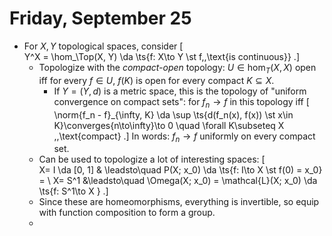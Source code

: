 # Friday, September 25


- For $X, Y$ topological spaces, consider 
  \[  
  Y^X = \hom_\Top(X, Y) \da \ts{f: X\to Y \st f\,\,\text{is continuous}}
  .\]
  - Topologize with the *compact-open* topology: $U \in \hom_T(X, X)$ open iff for every $f\in U$, $f(K)$ is open for every compact $K\subseteq X$.
    - If $Y = (Y, d)$ is a metric space, this is the topology of "uniform convergence on compact sets": for $f_n \to f$ in this topology iff 
  \[  
  \norm{f_n - f}_{\infty, K} \da \sup \ts{d(f_n(x), f(x)) \st x\in K}\converges{n\to\infty}\to 0 \quad \forall K\subseteq X \,\,\text{compact}
  .\]
  In words: $f_n\to f$ uniformly on every compact set.
  - Can be used to topologize a lot of interesting spaces:
  \[  
  X= I \da [0, 1] & \leadsto\quad P(X; x_0)  \da \ts{f: I\to X \st f(0) = x_0} =   \\
  X= S^1 &\leadsto\quad \Omega(X; x_0)  = \mathcal{L}(X; x_0) \da \ts{f: S^1\to X }
  .\]
  - Since these are homeomorphisms, everything is invertible, so equip with function composition to form a group.
  - 

